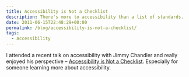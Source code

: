 ```yaml
---
title: Accessibility is Not a Checklist
description: There's more to accessibility than a list of standards.
date: 2011-06-15T22:48:29+00:00
permalink: /blog/accessibility-is-not-a-checklist/
tags:
  - Accessibility
---
```


I attended a recent talk on accessibility with Jimmy Chandler and really enjoyed his perspective – [Accessibility is Not a Checklist](http://uxprinciples.com/?p=86). Especially for someone learning more about accessibility.
